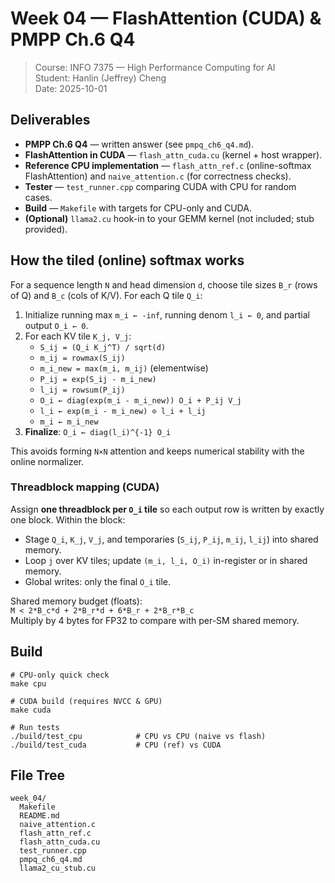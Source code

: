 # Week 04 — FlashAttention (CUDA) & PMPP Ch.6 Q4

> Course: INFO 7375 — High Performance Computing for AI  
> Student: Hanlin (Jeffrey) Cheng  
> Date: 2025-10-01

## Deliverables
- **PMPP Ch.6 Q4** — written answer (see `pmpq_ch6_q4.md`).
- **FlashAttention in CUDA** — `flash_attn_cuda.cu` (kernel + host wrapper).
- **Reference CPU implementation** — `flash_attn_ref.c` (online-softmax FlashAttention) and `naive_attention.c` (for correctness checks).
- **Tester** — `test_runner.cpp` comparing CUDA with CPU for random cases.
- **Build** — `Makefile` with targets for CPU-only and CUDA.
- **(Optional)** `llama2.cu` hook-in to your GEMM kernel (not included; stub provided).

## How the tiled (online) softmax works
For a sequence length `N` and head dimension `d`, choose tile sizes `B_r` (rows of Q) and `B_c` (cols of K/V). For each Q tile `Q_i`:
1. Initialize running max `m_i ← -inf`, running denom `l_i ← 0`, and partial output `O_i ← 0`.
2. For each KV tile `K_j, V_j`:
   - `S_ij = (Q_i K_j^T) / sqrt(d)`
   - `m_ij = rowmax(S_ij)`
   - `m_i_new = max(m_i, m_ij)` (elementwise)
   - `P_ij = exp(S_ij - m_i_new)`
   - `l_ij = rowsum(P_ij)`
   - `O_i ← diag(exp(m_i - m_i_new)) O_i + P_ij V_j`
   - `l_i ← exp(m_i - m_i_new) ⊙ l_i + l_ij`
   - `m_i ← m_i_new`
3. **Finalize**: `O_i ← diag(l_i)^{-1} O_i`

This avoids forming `N×N` attention and keeps numerical stability with the online normalizer.

### Threadblock mapping (CUDA)
Assign **one threadblock per `O_i` tile** so each output row is written by exactly one block. Within the block:
- Stage `Q_i`, `K_j`, `V_j`, and temporaries (`S_ij`, `P_ij`, `m_ij`, `l_ij`) into shared memory.
- Loop `j` over KV tiles; update `(m_i, l_i, O_i)` in-register or in shared memory.
- Global writes: only the final `O_i` tile.

Shared memory budget (floats):  
`M < 2*B_c*d + 2*B_r*d + 6*B_r + 2*B_r*B_c`  
Multiply by 4 bytes for FP32 to compare with per-SM shared memory.

## Build
```
# CPU-only quick check
make cpu

# CUDA build (requires NVCC & GPU)
make cuda

# Run tests
./build/test_cpu            # CPU vs CPU (naive vs flash)
./build/test_cuda           # CPU (ref) vs CUDA
```

## File Tree
```
week_04/
  Makefile
  README.md
  naive_attention.c
  flash_attn_ref.c
  flash_attn_cuda.cu
  test_runner.cpp
  pmpq_ch6_q4.md
  llama2_cu_stub.cu
```
